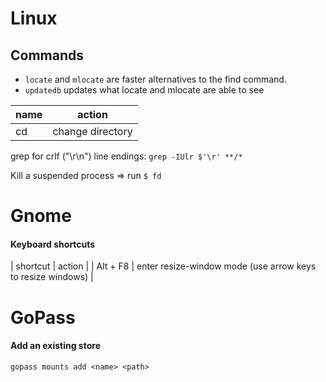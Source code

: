Linux
=====

Commands
--------
- `locate` and `mlocate` are faster alternatives to the find command.
- `updatedb` updates what locate and mlocate are able to see

| name | action           |
| ---  | ----             |
| cd   | change directory |

grep for crlf ("\r\n") line endings: `grep -IUlr $'\r' **/*`


Kill a suspended process => run `$ fd`

Gnome
=====
#### Keyboard shortcuts
| shortcut | action |
| Alt + F8 | enter resize-window mode (use arrow keys to resize windows) |

GoPass
======
#### Add an existing store
```
gopass mounts add <name> <path>
```
